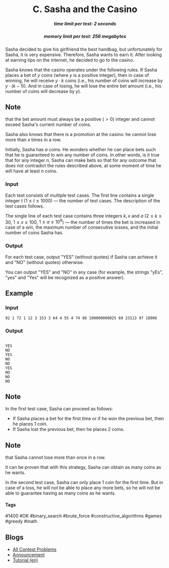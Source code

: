 <h1 style='text-align: center;'> C. Sasha and the Casino</h1>

<h5 style='text-align: center;'>time limit per test: 2 seconds</h5>
<h5 style='text-align: center;'>memory limit per test: 256 megabytes</h5>

Sasha decided to give his girlfriend the best handbag, but unfortunately for Sasha, it is very expensive. Therefore, Sasha wants to earn it. After looking at earning tips on the internet, he decided to go to the casino.

Sasha knows that the casino operates under the following rules. If Sasha places a bet of $y$ coins (where $y$ is a positive integer), then in case of winning, he will receive $y \cdot k$ coins (i.e., his number of coins will increase by $y \cdot (k - 1)$). And in case of losing, he will lose the entire bet amount (i.e., his number of coins will decrease by $y$).

## Note

 that the bet amount must always be a positive ($> 0$) integer and cannot exceed Sasha's current number of coins.

Sasha also knows that there is a promotion at the casino: he cannot lose more than $x$ times in a row.

Initially, Sasha has $a$ coins. He wonders whether he can place bets such that he is guaranteed to win any number of coins. In other words, is it true that for any integer $n$, Sasha can make bets so that for any outcome that does not contradict the rules described above, at some moment of time he will have at least $n$ coins.

### Input

Each test consists of multiple test cases. The first line contains a single integer $t$ ($1 \le t \le 1000$) — the number of test cases. The description of the test cases follows.

The single line of each test case contains three integers $k, x$ and $a$ ($2 \leq k \leq 30$, $1 \leq x \leq 100$, $1 \leq a \leq 10^9$) — the number of times the bet is increased in case of a win, the maximum number of consecutive losses, and the initial number of coins Sasha has.

### Output

For each test case, output "YES" (without quotes) if Sasha can achieve it and "NO" (without quotes) otherwise.

You can output "YES" and "NO" in any case (for example, the strings "yEs", "yes" and "Yes" will be recognized as a positive answer).

## Example

### Input


```text
92 1 72 1 12 3 153 3 64 4 55 4 74 88 100000000025 69 23113 97 18806
```
### Output

```text

YES
NO
YES
NO
NO
YES
NO
NO
NO

```
## Note

In the first test case, Sasha can proceed as follows:

* If Sasha places a bet for the first time or if he won the previous bet, then he places $1$ coin.
* If Sasha lost the previous bet, then he places $2$ coins.

## Note

 that Sasha cannot lose more than once in a row.

It can be proven that with this strategy, Sasha can obtain as many coins as he wants.

In the second test case, Sasha can only place $1$ coin for the first time. But in case of a loss, he will not be able to place any more bets, so he will not be able to guarantee having as many coins as he wants.



#### Tags 

#1400 #OK #binary_search #brute_force #constructive_algorithms #games #greedy #math 

## Blogs
- [All Contest Problems](../Codeforces_Round_926_(Div._2).md)
- [Announcement](../blogs/Announcement.md)
- [Tutorial (en)](../blogs/Tutorial_(en).md)
